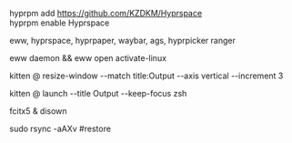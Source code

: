 hyprpm add https://github.com/KZDKM/Hyprspace                                                                                                                                                                                           
hyprpm enable Hyprspace

eww, hyprspace, hyprpaper, waybar, ags, hyprpicker
ranger

eww daemon && eww open activate-linux

 kitten @ resize-window --match title:Output --axis vertical --increment 3

kitten @ launch --title Output --keep-focus zsh

fcitx5 & disown

sudo rsync -aAXv #restore
